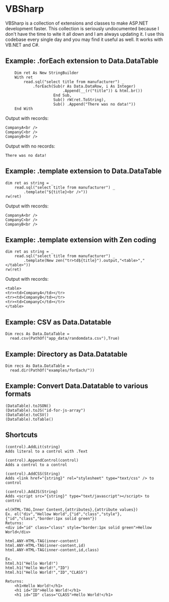 VBSharp
====================

VBSharp is a collection of extensions and classes to make ASP.NET development faster.  This collection is seriously undocumented because I don't have the time to wite it all down and I am always updating it.
I use this codebase every single day and you may find it useful as well.  It works with VB.NET and C#.


Example: .forEach extension to Data.DataTable
---------------------

        Dim ret As New StringBuilder
        With ret
            read.sql("select title from manufacturer") _
                .forEach(Sub(r As Data.DataRow, i As Integer)   
                             .Append(__(r("title")) & html.br())
                         End Sub,
                         Sub() rW(ret.ToString),
                         Sub() .Append("There was no data!"))
        End With
    
Output with records:
	
	CompanyA<br />
	CompanyC<br />
	CompanyB<br />

Output with no records:
	
	There was no data!

Example: .template extension to Data.DataTable
---------------------
	dim ret as string = _
		read.sql("select title from manufacturer") _
			.template("${title}<br />"))
	rw(ret)

    
Output with records:
	
	CompanyA<br />
	CompanyC<br />
	CompanyB<br />


Example: .template extension with Zen coding
---------------------
    dim ret as string = _
        read.sql("select title from manufacturer") _
            .template(New zen("tr>td${title}").output,"<table>","</table>"))
    rw(ret)

    
Output with records:
    
    <table>
    <tr><td>CompanyA</td></tr>
    <tr><td>CompanyB</td></tr>
    <tr><td>CompanyC</td></tr>
    </table>




Example: CSV as Data.Datatable
---------------------    
    
    Dim recs As Data.DataTable =
      read.csv(PathOf("app_data/randomdata.csv"),True)

Example: Directory as Data.Datatable
---------------------    

    Dim recs As Data.DataTable =
      read.dir(PathOf("examples/forEach/"))

Example: Convert Data.Datatable to various formats
---------------------    

    (DataTable).toJSON()
    (DataTable).toJS("id-for-js-array")
    (DataTable).toCSV()
    (DataTable).toTable()

Shortcuts
---------------------    

    (control).AddLit(string)
    Adds literal to a control with .Text

    (control).AppendControl(control)
    Adds a control to a control

    (control).AddCSS(String)
    Adds <link href="{string}" rel="stylesheet" type="text/css" /> to control

    (control).AddJS(String)
    Adds <script src="{string}" type="text/javascript"></script> to control

    el(HTML-TAG,Inner Content,{attributes},{attribute values})
    Ex. el("div","Hellow World",{"id","class","style"},{"id","class","border:1px solid green"})
    Returns:
    <div id="id" class="class" style="border:1px solid green">Hellow World</div>

    html.ANY-HTML-TAG(inner-content)
    html.ANY-HTML-TAG(inner-content,id)
    html.ANY-HTML-TAG(inner-content,id,class)

    Ex.
    html.h1("Hello World!")
    html.h1("Hello World!","ID")
    html.h1("Hello World!","ID","CLASS")

    Returns:
        <h1>Hello World!</h1>
        <h1 id="ID">Hello World!</h1>
        <h1 id="ID" class="CLASS">Hello World!</h1>